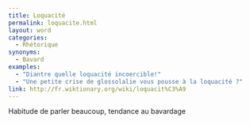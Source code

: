 ```yaml
---
title: Loquacité
permalink: loquacite.html
layout: word
categories:
  - Rhétorique
synonyms:
  - Bavard
examples:
  - "Diantre quelle loquacité incoercible!"
  - "Une petite crise de glossolalie vous pousse à la loquacité ?"
link: http://fr.wiktionary.org/wiki/loquacit%C3%A9
---
```


Habitude de parler beaucoup, tendance au bavardage


